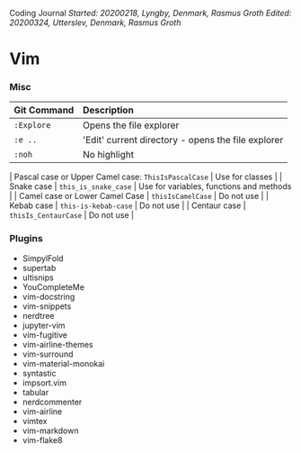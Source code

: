Coding Journal
*Started: 20200218, Lyngby, Denmark, Rasmus Groth*
*Edited: 20200324, Utterslev, Denmark, Rasmus Groth*

# Vim 

### Misc
| Git Command | Description |
| :-- | :-- |
| `:Explore` | Opens the file explorer |
| `:e ..` | 'Edit' current directory - opens the file explorer |
| `:noh` | No highlight |


| Pascal case or Upper Camel case: `ThisIsPascalCase` | Use for classes |
| Snake case | `this_is_snake_case` | Use for variables, functions and methods |
| Camel case or Lower Camel Case | `thisIsCamelCase` | Do not use | 
| Kebab case | `this-is-kebab-case` | Do not use |
| Centaur case | `thisIs_CentaurCase` | Do not use |


### Plugins
- SimpylFold
- supertab
- ultisnips
- YouCompleteMe
- vim-docstring
- vim-snippets
- nerdtree
- jupyter-vim
- vim-fugitive
- vim-airline-themes
- vim-surround
- vim-material-monokai
- syntastic
- impsort.vim
- tabular
- nerdcommenter
- vim-airline
- vimtex
- vim-markdown
- vim-flake8
